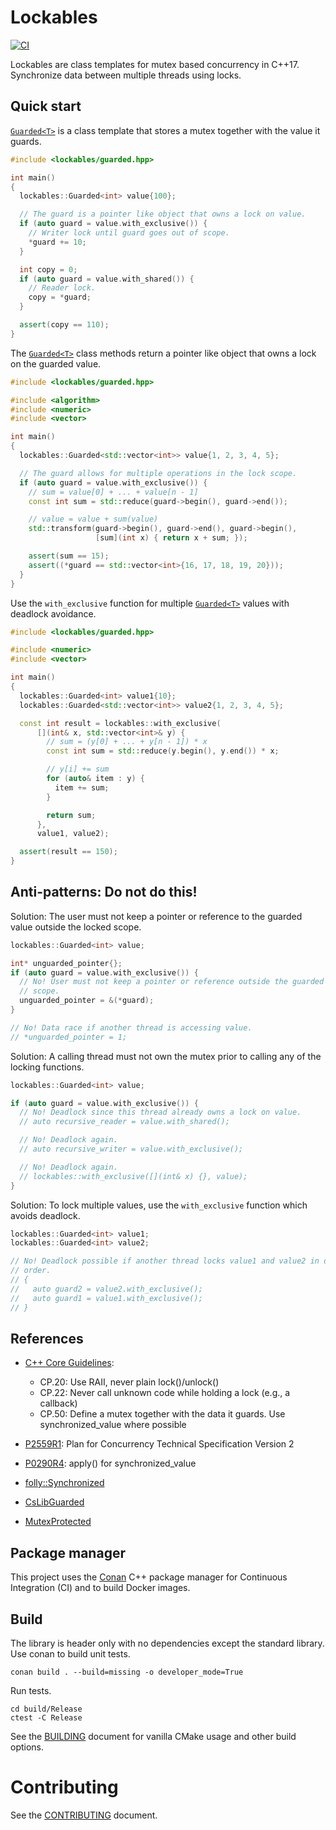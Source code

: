 # Lockables

[![CI](https://github.com/luketokheim/lockables/actions/workflows/ci.yml/badge.svg)](https://github.com/luketokheim/lockables/actions/workflows/ci.yml)

Lockables are class templates for mutex based concurrency in C++17. Synchronize
data between multiple threads using locks.

## Quick start

[``Guarded<T>``](include/lockables/guarded.hpp) is a class template that stores
a mutex together with the value it guards.

```cpp
#include <lockables/guarded.hpp>

int main()
{
  lockables::Guarded<int> value{100};

  // The guard is a pointer like object that owns a lock on value.
  if (auto guard = value.with_exclusive()) {
    // Writer lock until guard goes out of scope.
    *guard += 10;
  }

  int copy = 0;
  if (auto guard = value.with_shared()) {
    // Reader lock.
    copy = *guard;
  }

  assert(copy == 110);
}
```

The [``Guarded<T>``](include/lockables/guarded.hpp) class methods return a
pointer like object that owns a lock on the guarded value.

```cpp
#include <lockables/guarded.hpp>

#include <algorithm>
#include <numeric>
#include <vector>

int main()
{
  lockables::Guarded<std::vector<int>> value{1, 2, 3, 4, 5};

  // The guard allows for multiple operations in the lock scope.
  if (auto guard = value.with_exclusive()) {
    // sum = value[0] + ... + value[n - 1]
    const int sum = std::reduce(guard->begin(), guard->end());

    // value = value + sum(value)
    std::transform(guard->begin(), guard->end(), guard->begin(),
                   [sum](int x) { return x + sum; });

    assert(sum == 15);
    assert((*guard == std::vector<int>{16, 17, 18, 19, 20}));
  }
}
```

Use the ``with_exclusive`` function for multiple [``Guarded<T>``](include/lockables/guarded.hpp)
values with deadlock avoidance.

```cpp
#include <lockables/guarded.hpp>

#include <numeric>
#include <vector>

int main()
{
  lockables::Guarded<int> value1{10};
  lockables::Guarded<std::vector<int>> value2{1, 2, 3, 4, 5};

  const int result = lockables::with_exclusive(
      [](int& x, std::vector<int>& y) {
        // sum = (y[0] + ... + y[n - 1]) * x
        const int sum = std::reduce(y.begin(), y.end()) * x;

        // y[i] += sum
        for (auto& item : y) {
          item += sum;
        }

        return sum;
      },
      value1, value2);

  assert(result == 150);
}
```

## Anti-patterns: Do not do this!

Solution: The user must not keep a pointer or reference to the guarded value
outside the locked scope.

```cpp
lockables::Guarded<int> value;

int* unguarded_pointer{};
if (auto guard = value.with_exclusive()) {
  // No! User must not keep a pointer or reference outside the guarded
  // scope.
  unguarded_pointer = &(*guard);
}

// No! Data race if another thread is accessing value.
// *unguarded_pointer = 1;
```

Solution: A calling thread must not own the mutex prior to calling any of the
locking functions.

```cpp
lockables::Guarded<int> value;

if (auto guard = value.with_exclusive()) {
  // No! Deadlock since this thread already owns a lock on value.
  // auto recursive_reader = value.with_shared();

  // No! Deadlock again.
  // auto recursive_writer = value.with_exclusive();

  // No! Deadlock again.
  // lockables::with_exclusive([](int& x) {}, value);
}
```

Solution: To lock multiple values, use the ``with_exclusive`` function which
avoids deadlock.

```cpp
lockables::Guarded<int> value1;
lockables::Guarded<int> value2;

// No! Deadlock possible if another thread locks value1 and value2 in different
// order.
// {
//   auto guard2 = value2.with_exclusive();
//   auto guard1 = value1.with_exclusive();
// }
```

## References

- [C++ Core Guidelines](https://isocpp.github.io/CppCoreGuidelines/CppCoreGuidelines):
    * CP.20: Use RAII, never plain lock()/unlock()
    * CP.22: Never call unknown code while holding a lock (e.g., a callback)
    * CP.50: Define a mutex together with the data it guards. Use
      synchronized_value<T> where possible

- [P2559R1](https://www.open-std.org/jtc1/sc22/wg21/docs/papers/2022/p2559r1.html):
  Plan for Concurrency Technical Specification Version 2
  
- [P0290R4](https://www.open-std.org/jtc1/sc22/wg21/docs/papers/2023/p0290r4.html):
  apply() for synchronized_value<T>

- [folly::Synchronized](https://github.com/facebook/folly/blob/main/folly/docs/Synchronized.md)

- [CsLibGuarded](https://github.com/copperspice/cs_libguarded)

- [MutexProtected](https://awesomekling.github.io/MutexProtected-A-C++-Pattern-for-Easier-Concurrency/)

## Package manager

This project uses the [Conan](https://conan.io/) C++ package manager for
Continuous Integration (CI) and to build Docker images.

## Build

The library is header only with no dependencies except the standard library. Use
conan to build unit tests.

```console
conan build . --build=missing -o developer_mode=True
```

Run tests.

```console
cd build/Release
ctest -C Release
```

See the [BUILDING](BUILDING.md) document for vanilla CMake usage and other
build options.

# Contributing

See the [CONTRIBUTING](CONTRIBUTING.md) document.
